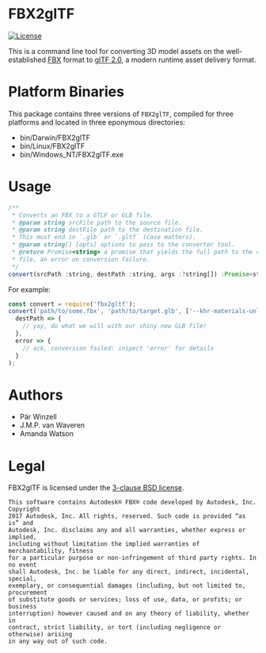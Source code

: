 # FBX2glTF

[![License](https://img.shields.io/badge/License-BSD%203--Clause-blue.svg)](https://opensource.org/licenses/BSD-3-Clause)

This is a command line tool for converting 3D model assets on the
well-established [FBX](https://www.autodesk.com/products/fbx/overview) format to
[glTF 2.0](https://github.com/KhronosGroup/glTF/tree/master/specification/2.0),
a modern runtime asset delivery format.

# Platform Binaries

This package contains three versions of `FBX2glTF`, compiled for three platforms
and located in three eponymous directories:
 - bin/Darwin/FBX2glTF
 - bin/Linux/FBX2glTF
 - bin/Windows_NT/FBX2glTF.exe

# Usage

```js
/**
 * Converts an FBX to a GTLF or GLB file.
 * @param string srcFile path to the source file.
 * @param string destFile path to the destination file.
 * This must end in `.glb` or `.gltf` (case matters).
 * @param string[] [opts] options to pass to the converter tool.
 * @return Promise<string> a promise that yields the full path to the converted
 * file, an error on conversion failure.
 */
convert(srcPath :string, destPath :string, args :?string[]) :Promise<string>
```

For example:

```js
const convert = require('fbx2gltf');
convert('path/to/some.fbx', 'path/to/target.glb', ['--khr-materials-unlit']).then(
  destPath => {
    // yay, do what we will with our shiny new GLB file!
  },
  error => {
    // ack, conversion failed: inspect 'error' for details
  }
);
```

# Authors
 - Pär Winzell
 - J.M.P. van Waveren
 - Amanda Watson

# Legal

FBX2glTF is licensed under the [3-clause BSD license](LICENSE).

```
This software contains Autodesk® FBX® code developed by Autodesk, Inc. Copyright
2017 Autodesk, Inc. All rights, reserved. Such code is provided “as is” and
Autodesk, Inc. disclaims any and all warranties, whether express or implied,
including without limitation the implied warranties of merchantability, fitness
for a particular purpose or non-infringement of third party rights. In no event
shall Autodesk, Inc. be liable for any direct, indirect, incidental, special,
exemplary, or consequential damages (including, but not limited to, procurement
of substitute goods or services; loss of use, data, or profits; or business
interruption) however caused and on any theory of liability, whether in
contract, strict liability, or tort (including negligence or otherwise) arising
in any way out of such code.
```

